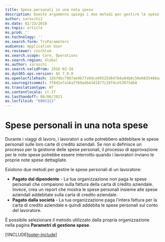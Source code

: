 ```yaml
---
title: Spese personali in una nota spese
description: Questo argomento spiega i due metodi per gestire le spese personali di un lavoratore in Microsoft Dynamics 365 Finance.
author: saraschi2
ms.date: 02/23/2018
ms.topic: article
ms.prod: ''
ms.technology: ''
ms.search.form: TrvParameters
audience: Application User
ms.reviewer: roschlom
ms.search.scope: Core, Operations
ms.search.region: Global
ms.author: saraschi
ms.search.validFrom: 2016-02-28
ms.dyn365.ops.version: AX 7.0.0
ms.openlocfilehash: 32674bc7987ae9b77a9dce89525d647b6e84b8c50e6035488aafdb6a5dec1642
ms.sourcegitcommit: 7f8d1e7a16af769adb43d1877c28fdce53975db8
ms.translationtype: HT
ms.contentlocale: it-IT
ms.lasthandoff: 08/06/2021
ms.locfileid: "6991311"
---
```

# <a name="personal-expenses-on-an-expense-report"></a>Spese personali in una nota spese

Durante i viaggi di lavoro, i lavoratori a volte potrebbero addebitare le spese personali sulle loro carte di credito aziendali. Se non si definisce un processo per la gestione delle spese personali, il processo di approvazione per le note spese potrebbe essere interrotto quando i lavoratori inviano le proprie note spese dettagliate. 

Esistono due metodi per gestire le spese personali di un lavoratore:

- **Pagato dal dipendente** - La tua organizzazione non paga le spese personali che compaiono sulla fattura della carta di credito aziendale. Invece, crea un report che mostra le spese personali insieme alle spese aziendali addebitate sulla carta di credito aziendale.
- **Pagato dalla società** - La tua organizzazione paga l'intera fattura per la carta di credito aziendale e quindi addebita le spese personali sul conto del lavoratore.

È possibile selezionare il metodo utilizzato dalla propria organizzazione nella pagina **Parametri di gestione spese**.


[!INCLUDE[footer-include](../includes/footer-banner.md)]